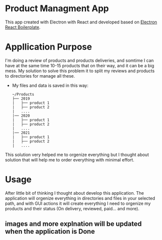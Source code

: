 # Product Managment App

This app created with Electron with React and developed based on [Electron React Boilerplate](https://github.com/electron-react-boilerplate/electron-react-boilerplate).

# Appllication Purpose

I'm doing a review of products and products deliveries, and somtime I can have at the same time 10-15 products that on their way, and it can be a big mess.
My solution to solve this problem it to split my reviews and products to directories for manage all these.

- My files and data is saved in this way:

  ```
  ~/Products
  ├── 2019
  |   ├── product 1
  |   ├── product 2
  |   ....
  |── 2020
  |   ├── product 1
  |   ├── product 2
  |   ....
  |── 2021
  |   ├── product 1
  |   ├── product 2
  |   ....
  ```

This solution very helped me to orgenize everything but I thought about solution that will help me to order everything with minimal effort.

# Usage

After little bit of thinking I thought about develop this application.
The application will orgenize everything in directories and files in your selected path, and with GUI actions it will create everything I need to orgenize my products and their status (On delivery, reviewed, paid... and more).

## images and more explnation will be updated when the application is Done
